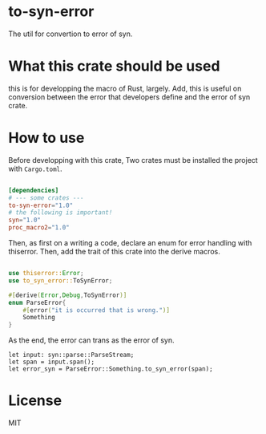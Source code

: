# to-syn-error
The util for convertion to error of syn.

# What this crate should be used

this is for developping the macro of Rust, largely. Add, this is useful on conversion between the error that developers define and the error of syn crate.

# How to use

Before developping with this crate, Two crates must be installed the project with `Cargo.toml`.

```toml

[dependencies]
# --- some crates ---
to-syn-error="1.0"
# the following is important!
syn="1.0"
proc_macro2="1.0"

```

Then, as first on a writing a code, declare an enum for error handling with thiserror. Then, add the trait of this crate into the derive macros.

```rust

use thiserror::Error;
use to_syn_error::ToSynError;

#[derive(Error,Debug,ToSynError)]
enum ParseError{
    #[error("it is occurred that is wrong.")]
    Something
}

```

As the end, the error can trans as the error of syn.

```
let input: syn::parse::ParseStream;
let span = input.span();
let error_syn = ParseError::Something.to_syn_error(span);
```

# License

MIT
